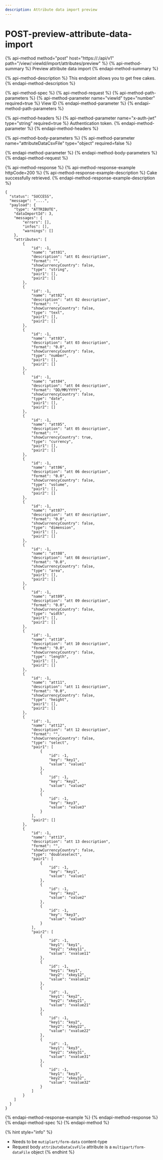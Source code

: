 ```yaml
---
description: Attribute data import preview
---
```


# POST-preview-attribute-data-import

{% api-method method="post" host="https://<host>:<port>/api/v1" path="/view/:viewId/import/attributes/preview" %}
{% api-method-summary %}
Preview attribute data import
{% endapi-method-summary %}

{% api-method-description %}
This endpoint allows you to get free cakes.
{% endapi-method-description %}

{% api-method-spec %}
{% api-method-request %}
{% api-method-path-parameters %}
{% api-method-parameter name="viewId" type="number" required=true %}
View ID
{% endapi-method-parameter %}
{% endapi-method-path-parameters %}

{% api-method-headers %}
{% api-method-parameter name="x-auth-jwt" type="string" required=true %}
Authentication token.
{% endapi-method-parameter %}
{% endapi-method-headers %}

{% api-method-body-parameters %}
{% api-method-parameter name="attributeDataCsvFile" type="object" required=false %}

{% endapi-method-parameter %}
{% endapi-method-body-parameters %}
{% endapi-method-request %}

{% api-method-response %}
{% api-method-response-example httpCode=200 %}
{% api-method-response-example-description %}
Cake successfully retrieved.
{% endapi-method-response-example-description %}

```
{
  "status": "SUCCESS",
  "message": "....",
  "payload": {
    "type": "ATTRIBUTE",
    "dataImportId": 3,
    "messages": {
        "errors": [],
        "infos": [],
        "warnings": []
    },
    "attributes": [
        {
            "id": -1,
            "name": "att01",
            "description": "att 01 description",
            "format": "",
            "showCurrencyCountry": false,
            "type": "string",
            "pair1": [],
            "pair2": []
        },
        {
            "id": -1,
            "name": "att02",
            "description": "att 02 description",
            "format": "",
            "showCurrencyCountry": false,
            "type": "text",
            "pair1": [],
            "pair2": []
        },
        {
            "id": -1,
            "name": "att03",
            "description": "att 03 description",
            "format": "0.0",
            "showCurrencyCountry": false,
            "type": "number",
            "pair1": [],
            "pair2": []
        },
        {
            "id": -1,
            "name": "att04",
            "description": "att 04 description",
            "format": "DD/MM/YYYY",
            "showCurrencyCountry": false,
            "type": "date",
            "pair1": [],
            "pair2": []
        },
        {
            "id": -1,
            "name": "att05",
            "description": "att 05 description",
            "format": "",
            "showCurrencyCountry": true,
            "type": "currency",
            "pair1": [],
            "pair2": []
        },
        {
            "id": -1,
            "name": "att06",
            "description": "att 06 description",
            "format": "0.0",
            "showCurrencyCountry": false,
            "type": "volume",
            "pair1": [],
            "pair2": []
        },
        {
            "id": -1,
            "name": "att07",
            "description": "att 07 description",
            "format": "0.0",
            "showCurrencyCountry": false,
            "type": "dimension",
            "pair1": [],
            "pair2": []
        },
        {
            "id": -1,
            "name": "att08",
            "description": "att 08 description",
            "format": "0.0",
            "showCurrencyCountry": false,
            "type": "area",
            "pair1": [],
            "pair2": []
        },
        {
            "id": -1,
            "name": "att09",
            "description": "att 09 description",
            "format": "0.0",
            "showCurrencyCountry": false,
            "type": "width",
            "pair1": [],
            "pair2": []
        },
        {
            "id": -1,
            "name": "att10",
            "description": "att 10 description",
            "format": "0.0",
            "showCurrencyCountry": false,
            "type": "length",
            "pair1": [],
            "pair2": []
        },
        {
            "id": -1,
            "name": "att11",
            "description": "att 11 description",
            "format": "0.0",
            "showCurrencyCountry": false,
            "type": "height",
            "pair1": [],
            "pair2": []
        },
        {
            "id": -1,
            "name": "att12",
            "description": "att 12 description",
            "format": "",
            "showCurrencyCountry": false,
            "type": "select",
            "pair1": [
                {
                    "id": -1,
                    "key": "key1",
                    "value": "value1"
                },
                {
                    "id": -1,
                    "key": "key2",
                    "value": "value2"
                },
                {
                    "id": -1,
                    "key": "key3",
                    "value": "value3"
                }
            ],
            "pair2": []
        },
        {
            "id": -1,
            "name": "att13",
            "description": "att 13 description",
            "format": "",
            "showCurrencyCountry": false,
            "type": "doubleselect",
            "pair1": [
                {
                    "id": -1,
                    "key": "key1",
                    "value": "value1"
                },
                {
                    "id": -1,
                    "key": "key2",
                    "value": "value2"
                },
                {
                    "id": -1,
                    "key": "key3",
                    "value": "value3"
                }
            ],
            "pair2": [
                {
                    "id": -1,
                    "key1": "key1",
                    "key2": "xkey11",
                    "value": "xvalue11"
                },
                {
                    "id": -1,
                    "key1": "key1",
                    "key2": "xkey12",
                    "value": "xvalue12"
                },
                {
                    "id": -1,
                    "key1": "key2",
                    "key2": "xkey21",
                    "value": "xvalue21"
                },
                {
                    "id": -1,
                    "key1": "key2",
                    "key2": "xkey22",
                    "value": "xvalue22"
                },
                {
                    "id": -1,
                    "key1": "key3",
                    "key2": "xkey31",
                    "value": "xvalue31"
                },
                {
                    "id": -1,
                    "key1": "key3",
                    "key2": "xkey32",
                    "value": "xvalue32"
                }
            ]
        }
    ]
  }
}
```
{% endapi-method-response-example %}
{% endapi-method-response %}
{% endapi-method-spec %}
{% endapi-method %}

{% hint style="info" %}
* Needs to be `mutiplart/form-data` content-type
* Request body `attributeDataCsvFile` attribute is a `multipart/form-dataFile` object
{% endhint %}

